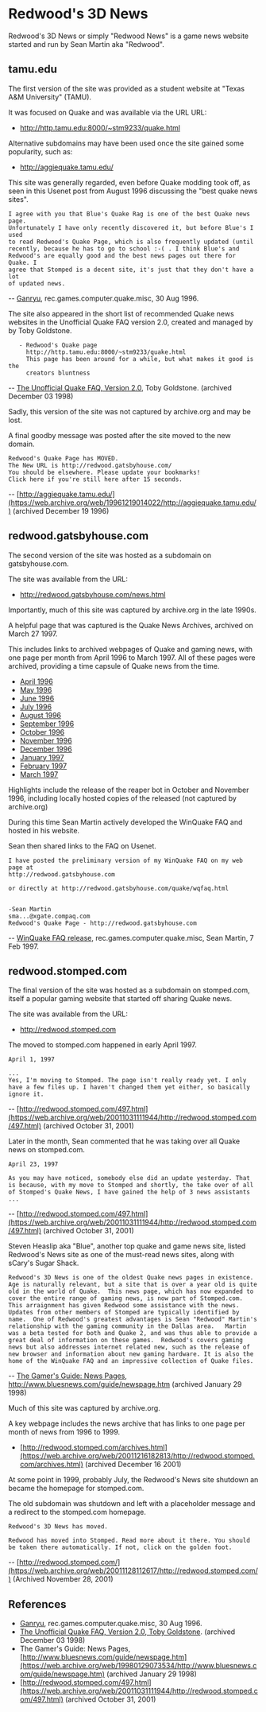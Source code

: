 # Redwood's 3D News

Redwood's 3D News or simply "Redwood News" is a game news website started and run by Sean Martin aka "Redwood".



## tamu.edu

The first version of the site was provided as a student website at "Texas A&M University" (TAMU).

It was focused on Quake and was available via the URL URL:

* http://http.tamu.edu:8000/~stm9233/quake.html

Alternative subdomains may have been used once the site gained some popularity, such as:

* http://aggiequake.tamu.edu/

This site was generally regarded, even before Quake modding took off, as seen in this Usenet post from August 1996 discussing the "best quake news sites".

	I agree with you that Blue's Quake Rag is one of the best Quake news page.
	Unfortunately I have only recently discovered it, but before Blue's I used
	to read Redwood's Quake Page, which is also frequently updated (until
	recently, because he has to go to school :-( . I think Blue's and
	Redwood's are equally good and the best news pages out there for Quake. I
	agree that Stomped is a decent site, it's just that they don't have a lot
	of updated news.

-- [Ganryu](https://groups.google.com/g/rec.games.computer.quake.misc/c/NUqdCMzASds/m/K97VZkh61XwJ), rec.games.computer.quake.misc, 30 Aug 1996.

The site also appeared in the short list of recommended Quake news websites in the Unofficial Quake FAQ version 2.0, created and managed by by Toby Goldstone.


	   - Redwood's Quake page
	     http://http.tamu.edu:8000/~stm9233/quake.html
	     This page has been around for a while, but what makes it good is the
	     creators bluntness

-- [The Unofficial Quake FAQ, Version 2.0](https://web.archive.org/web/19981203163721/http://easyweb.easynet.co.uk/~inferno/), Toby Goldstone. (archived December 03 1998)

Sadly, this version of the site was not captured by archive.org and may be lost.


A final goodby message was posted after the site moved to the new domain.


	Redwood's Quake Page has MOVED.
	The New URL is http://redwood.gatsbyhouse.com/
	You should be elsewhere. Please update your bookmarks!
	Click here if you're still here after 15 seconds.

-- [http://aggiequake.tamu.edu/](https://web.archive.org/web/19961219014022/http://aggiequake.tamu.edu/) (archived December 19 1996)



## redwood.gatsbyhouse.com

The second version of the site was hosted as a subdomain on gatsbyhouse.com.

The site was available from the URL:

* http://redwood.gatsbyhouse.com/news.html

Importantly, much of this site was captured by archive.org in the late 1990s.

A helpful page that was captured is the Quake News Archives, archived on March 27 1997.

This includes links to archived webpages of Quake and gaming news, with one page per month from April 1996 to March 1997. All of these pages were archived, providing a time capsule of Quake news from the time.

* [April 1996](https://web.archive.org/web/19970327201107/http://redwood.gatsbyhouse.com/quake/496.html)
* [May 1996](https://web.archive.org/web/19970327201055/http://redwood.gatsbyhouse.com/quake/596.html)
* [June 1996](https://web.archive.org/web/19970327201041/http://redwood.gatsbyhouse.com/quake/696.html)
* [July 1996](https://web.archive.org/web/19970327201029/http://redwood.gatsbyhouse.com/quake/796.html)
* [August 1996](https://web.archive.org/web/19970327201017/http://redwood.gatsbyhouse.com/quake/896.html)
* [September 1996](https://web.archive.org/web/19970327201002/http://redwood.gatsbyhouse.com/quake/996.html)
* [October 1996](https://web.archive.org/web/19970327172944/http://redwood.gatsbyhouse.com/quake/1096.html)
* [November 1996](https://web.archive.org/web/19970327200928/http://redwood.gatsbyhouse.com/quake/1196.html)
* [December 1996](https://web.archive.org/web/19970327200909/http://redwood.gatsbyhouse.com/quake/1296.html)
* [January 1997](https://web.archive.org/web/19970327200851/http://redwood.gatsbyhouse.com/quake/197.html)
* [February 1997](https://web.archive.org/web/19970327200835/http://redwood.gatsbyhouse.com/quake/297.html)
* [March 1997](https://web.archive.org/web/19970327200819/http://redwood.gatsbyhouse.com/quake/397.html)

Highlights include the release of the reaper bot in October and November 1996, including locally hosted copies of the released (not captured by archive.org)

During this time Sean Martin actively developed the WinQuake FAQ and hosted in his website.

Sean then shared links to the FAQ on Usenet.

	I have posted the preliminary version of my WinQuake FAQ on my web
	page at
	http://redwood.gatsbyhouse.com

	or directly at http://redwood.gatsbyhouse.com/quake/wqfaq.html


	-Sean Martin
	sma...@xgate.compaq.com
	Redwood's Quake Page - http://redwood.gatsbyhouse.com

-- [WinQuake FAQ release](https://groups.google.com/g/rec.games.computer.quake.misc/c/u0LU80KzYHQ/m/zCVId25e-J8J), rec.games.computer.quake.misc, Sean Martin, 7 Feb 1997.




## redwood.stomped.com

The final version of the site was hosted as a subdomain on stomped.com, itself a popular gaming website that started off sharing Quake news.

The site was available from the URL:

* http://redwood.stomped.com

The moved to stomped.com happened in early April 1997.

	April 1, 1997

	...
	Yes, I'm moving to Stomped. The page isn't really ready yet. I only have a few files up. I haven't changed them yet either, so basically ignore it.

-- [http://redwood.stomped.com/497.html](https://web.archive.org/web/20011031111944/http://redwood.stomped.com/497.html) (archived October 31, 2001)

Later in the month, Sean commented that he was taking over all Quake news on stomped.com.

	April 23, 1997

	As you may have noticed, somebody else did an update yesterday. That is because, with my move to Stomped and shortly, the take over of all of Stomped's Quake News, I have gained the help of 3 news assistants ...

-- [http://redwood.stomped.com/497.html](https://web.archive.org/web/20011031111944/http://redwood.stomped.com/497.html) (archived October 31, 2001)

Steven Heaslip aka "Blue", another top quake and game news site, listed Redwood's News site as one of the must-read news sites, along with sCary's Sugar Shack.

	Redwood's 3D News is one of the oldest Quake news pages in existence.  Age is naturally relevant, but a site that is over a year old is quite old in the world of Quake.  This news page, which has now expanded to cover the entire range of gaming news, is now part of Stomped.com.  This arraignment has given Redwood some assistance with the news.  Updates from other members of Stomped are typically identified by name.  One of Redwood's greatest advantages is Sean "Redwood" Martin's relationship with the gaming community in the Dallas area.   Martin was a beta tested for both and Quake 2, and was thus able to provide a great deal of information on these games.  Redwood's covers gaming news but also addresses internet related new, such as the release of new browser and information about new gaming hardware. It is also the home of the WinQuake FAQ and an impressive collection of Quake files.

-- [The Gamer's Guide: News Pages](https://web.archive.org/web/19980129073534/http://www.bluesnews.com/guide/newspage.htm), http://www.bluesnews.com/guide/newspage.htm (archived January 29 1998)

Much of this site was captured by archive.org.

A key webpage includes the news archive that has links to one page per month of news from 1996 to 1999.

* [http://redwood.stomped.com/archives.html](https://web.archive.org/web/20011216182813/http://redwood.stomped.com/archives.html) (archived December 16 2001)

At some point in 1999, probably July, the Redwood's News site shutdown an became the homepage for stomped.com.

The old subdomain was shutdown and left with a placeholder message and a redirect to the stomped.com homepage.

	Redwood's 3D News has moved.

	Redwood has moved into Stomped. Read more about it there. You should be taken there automatically. If not, click on the golden foot.

-- [http://redwood.stomped.com/](https://web.archive.org/web/20011128112617/http://redwood.stomped.com/) (Archived November 28, 2001)




## References

* [Ganryu](https://groups.google.com/g/rec.games.computer.quake.misc/c/NUqdCMzASds/m/K97VZkh61XwJ), rec.games.computer.quake.misc, 30 Aug 1996.
* [The Unofficial Quake FAQ, Version 2.0, Toby Goldstone](https://web.archive.org/web/19981203163721/http://easyweb.easynet.co.uk/~inferno/). (archived December 03 1998)
* The Gamer's Guide: News Pages, [http://www.bluesnews.com/guide/newspage.htm](https://web.archive.org/web/19980129073534/http://www.bluesnews.com/guide/newspage.htm) (archived January 29 1998)
* [http://redwood.stomped.com/497.html](https://web.archive.org/web/20011031111944/http://redwood.stomped.com/497.html) (archived October 31, 2001)

